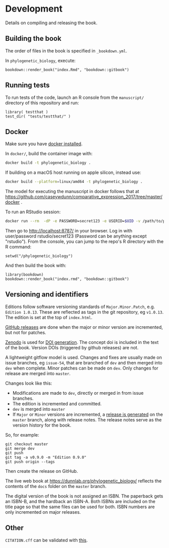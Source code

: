 # Development

Details on compiling and releasing the book.

## Building the book

The order of files in the book is specified in `_bookdown.yml`.

In `phylogenetic_biology`, execute:

    bookdown::render_book("index.Rmd", "bookdown::gitbook")

## Running tests

To run tests of the code, launch an R console from the `manuscript/` directory of this
repository and run:

    library( testthat )
    test_dir( "tests/testthat/" )

## Docker

Make sure you have [docker installed](https://docs.docker.com/install/#supported-platforms).

In `docker/`, build the container image with:

``` bash
docker build -t phylogenetic_biology .
```

If building on a macOS host running on apple silicon, instead use:

``` bash
docker build --platform=linux/amd64 -t phylogenetic_biology .
```

The model for executing the manuscript in docker follows that at
https://github.com/caseywdunn/comparative_expression_2017/tree/master/docker .

To run an RStudio session:

``` bash
docker run --rm  -dP -e PASSWORD=secret123 -e USERID=$UID -v /path/to/phylogenetic_biology:/phylogenetic_biology -p 8787:8787 phylogenetic_biology
```

Then go to [http://localhost:8787/](http://localhost:8787/) in your browser. Log in with user/password rstudio/secret123 (Password can be anything except "rstudio"). From the console, you can jump to the repo's R directory with the R command:

    setwd("/phylogenetic_biology")

And then build the book with:

    library(bookdown)
    bookdown::render_book("index.rmd", "bookdown::gitbook")

## Versioning and identifiers

Editions follow software versioning standards of `Major.Minor.Patch`, e.g. `Edition 1.0.13`. These are reflected as tags in the git repository, eg `v1.0.13`. The edition is set at the top of `index.html`.

[GitHub releases](https://docs.github.com/en/repositories/releasing-projects-on-github/about-releases) are done when the major or minor version are incremented, but not for patches.

[Zenodo](https://zenodo.org/) is used for [DOI generation](https://docs.github.com/en/repositories/archiving-a-github-repository/referencing-and-citing-content). The concept doi is included in the text of the book. Version DOIs (triggered by github releases) are not.

A lightweight gitflow model is used. Changes and fixes are usually made on issue branches, eg `issue-54`, that are branched of `dev` and then merged into `dev` when complete. Minor patches can be made on `dev`. Only changes for release are merged into `master`.

Changes look like this:

- Modifications are made to `dev`, directly or merged in from issue branches.
- The edition is incremented and committed.
- `dev` is merged into `master`
- If `Major` or `Minor` versions are incremented, a [release is generated](https://docs.github.com/en/repositories/releasing-projects-on-github/about-releases) on the `master` branch, along with release notes. The release notes serve as the version history for the book.

So, for example:

    git checkout master
    git merge dev
    git push
    git tag -a v0.9.0 -m "Edition 0.9.0"
    git push origin --tags

Then create the release on GitHub.

The live web book at https://dunnlab.org/phylogenetic_biology/ reflects the contents of the `docs` folder on the `master` branch.

The digital version of the book is not assigned an ISBN. The paperback gets an ISBN-B, and the hardback an ISBN-A. Both ISBNs are included on the title page so that the same files can be used for both. ISBN numbers are only incremented on major releases.

## Other

`CITATION.cff` can be validated with [this](https://citation-file-format.github.io/tutorials/).